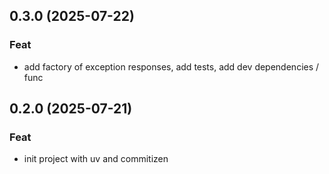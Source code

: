 ## 0.3.0 (2025-07-22)

### Feat

- add factory of exception responses, add tests, add dev dependencies / func

## 0.2.0 (2025-07-21)

### Feat

- init project with uv and commitizen
